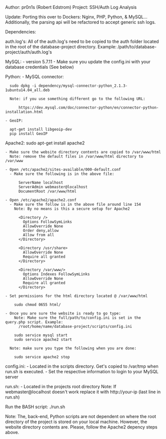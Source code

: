 Author: pr0n1s (Robert Edstrom)
Project: SSH/Auth Log Analysis

Update:
  Porting this over to Dockers: Nginx, PHP, Python, & MySQL...
  Additionally, the parsing api will be refactored to accept generic ssh logs.

Dependencies:
  
  auth.log's:
    All of the auth.log's need to be copied to the auth folder located in the root of the database-project directory. Example:
      /path/to/database-project/auth/auth.log's

  MySQL:
    - version 5.7.11
    - Make sure you update the config.ini with your database credentials (See below)

  Python:
    - MySQL connector:

      sudo dpkg -i dependency/mysql-connector-python_2.1.3-1ubuntu14.04_all.deb

      Note: if you use something different go to the following URL:
        
          https://dev.mysql.com/doc/connector-python/en/connector-python-installation.html

    - GeoIP:
    
      apt-get install libgeoip-dev
      pip install GeoIP

  Apache2:
    sudo apt-get install apache2

    - Make sure the website directory contents are copied to /var/www/html
      Note: remove the default files in /var/www/html directory to /var/www

    - Open /etc/apache2/sites-available/000-default.conf
      - Make sure the following is in the above file:
        
          ServerName localhost
          ServerAdmin webmaster@localhost
          DocumentRoot /var/www/html
  
    - Open /etc/apache2/apache2.conf
      - Make sure the follow is in the above file around line 154
        Note: By no means is this a secure setup for Apache2

          <Directory />
            Options FollowSymLinks
            AllowOverride None
            Order deny,allow
            Allow from all
          </Directory>

          <Directory /usr/share>
            AllowOverride None
            Require all granted
          </Directory>

          <Directory /var/www/>
            Options Indexes FollowSymLinks
            AllowOverride None
            Require all granted
          </Directory>

    - Set permissions for the html directory located @ /var/www/html
      
        sudo chmod 0655 html/

    - Once you are sure the website is ready to go type:
        Note: Make sure the full/path/to/config.ini is set in the query.php script. Example:
          /root/home/name/database-project/scripts/config.ini

        sudo service mysql start
        sudo service apache2 start
  
      Note: make sure you type the following when you are done:
        
        sudo service apache2 stop

  config.ini:
    - Located in the scripts directory. Get's copied to /var/tmp when run.sh is executed.
      - Set the respective information to login to your MySQL server

  run.sh:
    - Located in the projects root directory
      Note: If webmaster@localhost doesn't work replace it with http://your-ip (last line in run.sh)

Run the BASH script: ./run.sh

Note: The, back-end, Python scripts are not dependent on where the root directory
      of the project is stored on your local machine. However, the website 
      directory contents are. Please, follow the Apache2 depency steps above.
